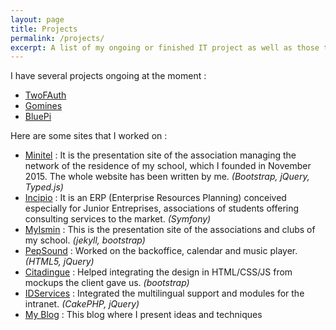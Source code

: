 ```yaml
---
layout: page
title: Projects
permalink: /projects/
excerpt: A list of my ongoing or finished IT project as well as those to which I contributed.
---
```


I have several projects ongoing at the moment :

- [TwoFAuth](https://github.com/m-rousse/2fauth)
- [Gomines](https://github.com/Minitel-Ismin/Gomines)
- [BluePi](/projects/bluepi)

Here are some sites that I worked on :

- [Minitel](http://minitel.emse.fr/) : It is the presentation site of the association managing the network of the residence of my school, which I founded in November 2015. The whole website has been written by me. *(Bootstrap, jQuery, Typed.js)*
- [Incipio](https://github.com/m-rousse/Incipio) : It is an ERP (Enterprise Resources Planning) conceived especially for Junior Entreprises, associations of students offering consulting services to the market. *(Symfony)*
- [MyIsmin](http://myismin.emse.fr/) : This is the presentation site of the associations and clubs of my school. *(jekyll, bootstrap)*
- [PepSound](http://pepsound.fr/) : Worked on the backoffice, calendar and music player. *(HTML5, jQuery)*
- [Citadingue](http://citadingue.mgate.fr/) : Helped integrating the design in HTML/CSS/JS from mockups the client gave us. *(bootstrap)*
- [IDServices](http://www.idservices.fr/) : Integrated the multilingual support and modules for the intranet. *(CakePHP, jQuery)*
- [My Blog](https://math.rousse.me/) : This blog where I present ideas and techniques 
